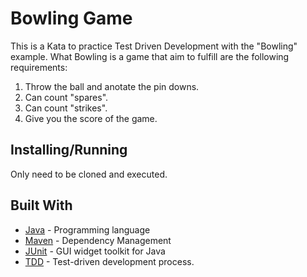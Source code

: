 # Bowling Game
This is a Kata to practice Test Driven Development with the "Bowling" example.
 What Bowling is a game that aim to fulfill are the following requirements:
   1. Throw the ball and anotate the pin downs.
   2. Can count "spares".
   3. Can count "strikes".
   4. Give you the score of the game.


## Installing/Running

Only need to be cloned and executed.

## Built With

* [Java](https://www.java.com/es/) - Programming language
* [Maven](https://maven.apache.org/) - Dependency Management
* [JUnit](https://junit.org/junit5/) - GUI widget toolkit for Java 
* [TDD](https://en.wikipedia.org/wiki/Test-driven_development) - Test-driven development process.
